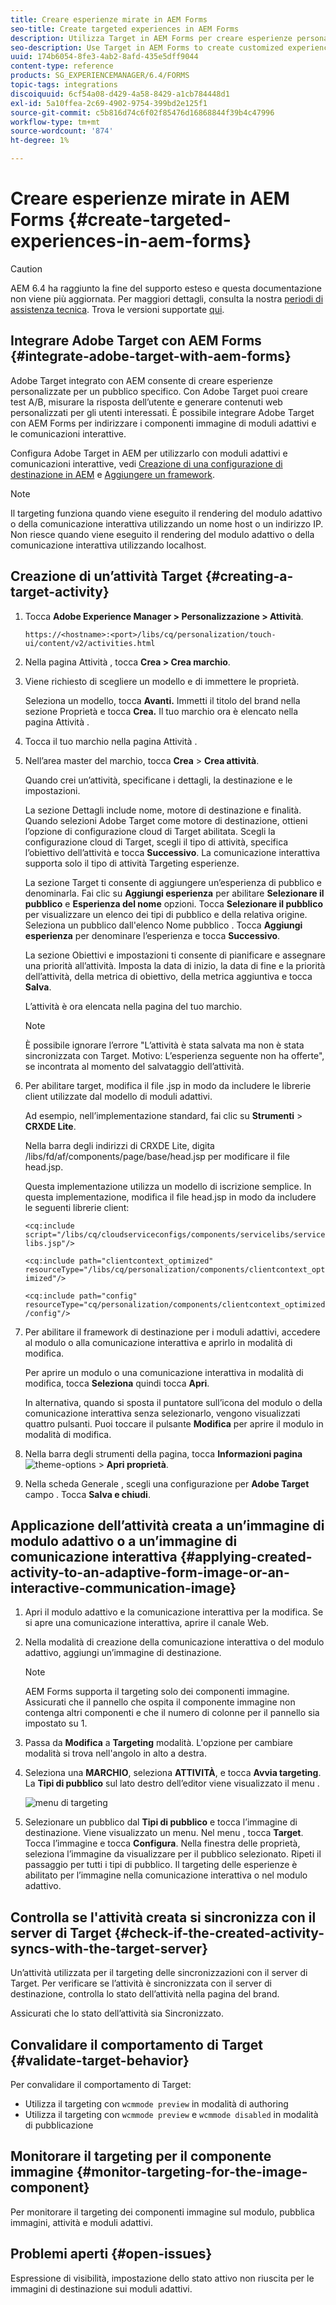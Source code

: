 ```yaml
---
title: Creare esperienze mirate in AEM Forms
seo-title: Create targeted experiences in AEM Forms
description: Utilizza Target in AEM Forms per creare esperienze personalizzate per clienti mirati.
seo-description: Use Target in AEM Forms to create customized experiences for targeted customers.
uuid: 174b6054-8fe3-4ab2-8afd-435e5dff9044
content-type: reference
products: SG_EXPERIENCEMANAGER/6.4/FORMS
topic-tags: integrations
discoiquuid: 6cf54a08-d429-4a58-8429-a1cb784448d1
exl-id: 5a10ffea-2c69-4902-9754-399bd2e125f1
source-git-commit: c5b816d74c6f02f85476d16868844f39b4c47996
workflow-type: tm+mt
source-wordcount: '874'
ht-degree: 1%

---
```


# Creare esperienze mirate in AEM Forms {#create-targeted-experiences-in-aem-forms}

>[!CAUTION]
>
>AEM 6.4 ha raggiunto la fine del supporto esteso e questa documentazione non viene più aggiornata. Per maggiori dettagli, consulta la nostra [periodi di assistenza tecnica](https://helpx.adobe.com/it/support/programs/eol-matrix.html). Trova le versioni supportate [qui](https://experienceleague.adobe.com/docs/).

## Integrare Adobe Target con AEM Forms {#integrate-adobe-target-with-aem-forms}

Adobe Target integrato con AEM consente di creare esperienze personalizzate per un pubblico specifico. Con Adobe Target puoi creare test A/B, misurare la risposta dell’utente e generare contenuti web personalizzati per gli utenti interessati. È possibile integrare Adobe Target con AEM Forms per indirizzare i componenti immagine di moduli adattivi e le comunicazioni interattive.

Configura Adobe Target in AEM per utilizzarlo con moduli adattivi e comunicazioni interattive, vedi [Creazione di una configurazione di destinazione in AEM](/help/sites-administering/target.md) e [Aggiungere un framework](/help/sites-administering/target.md).

>[!NOTE]
>
>Il targeting funziona quando viene eseguito il rendering del modulo adattivo o della comunicazione interattiva utilizzando un nome host o un indirizzo IP. Non riesce quando viene eseguito il rendering del modulo adattivo o della comunicazione interattiva utilizzando localhost.

## Creazione di un’attività Target {#creating-a-target-activity}

1. Tocca **Adobe Experience Manager > Personalizzazione > Attività**.

   `https://<hostname>:<port>/libs/cq/personalization/touch-ui/content/v2/activities.html`

1. Nella pagina Attività , tocca **Crea > Crea marchio**.
1. Viene richiesto di scegliere un modello e di immettere le proprietà.

   Seleziona un modello, tocca **Avanti.** Immetti il titolo del brand nella sezione Proprietà e tocca **Crea.**
Il tuo marchio ora è elencato nella pagina Attività .

1. Tocca il tuo marchio nella pagina Attività .
1. Nell’area master del marchio, tocca **Crea** > **Crea attività**.

   Quando crei un’attività, specificane i dettagli, la destinazione e le impostazioni.

   La sezione Dettagli include nome, motore di destinazione e finalità. Quando selezioni Adobe Target come motore di destinazione, ottieni l’opzione di configurazione cloud di Target abilitata. Scegli la configurazione cloud di Target, scegli il tipo di attività, specifica l’obiettivo dell’attività e tocca **Successivo**. La comunicazione interattiva supporta solo il tipo di attività Targeting esperienze.

   La sezione Target ti consente di aggiungere un’esperienza di pubblico e denominarla. Fai clic su **Aggiungi esperienza** per abilitare **Selezionare il pubblico** e **Esperienza del nome** opzioni. Tocca **Selezionare il pubblico** per visualizzare un elenco dei tipi di pubblico e della relativa origine. Seleziona un pubblico dall&#39;elenco Nome pubblico . Tocca **Aggiungi esperienza** per denominare l’esperienza e tocca **Successivo**.

   La sezione Obiettivi e impostazioni ti consente di pianificare e assegnare una priorità all’attività. Imposta la data di inizio, la data di fine e la priorità dell’attività, della metrica di obiettivo, della metrica aggiuntiva e tocca **Salva**.

   L’attività è ora elencata nella pagina del tuo marchio.

   >[!NOTE]
   >
   >È possibile ignorare l’errore &quot;L’attività è stata salvata ma non è stata sincronizzata con Target. Motivo: L’esperienza seguente non ha offerte&quot;, se incontrata al momento del salvataggio dell’attività.

1. Per abilitare target, modifica il file .jsp in modo da includere le librerie client utilizzate dal modello di moduli adattivi.

   Ad esempio, nell’implementazione standard, fai clic su **Strumenti** >  **CRXDE Lite**.

   Nella barra degli indirizzi di CRXDE Lite, digita /libs/fd/af/components/page/base/head.jsp per modificare il file head.jsp.

   Questa implementazione utilizza un modello di iscrizione semplice. In questa implementazione, modifica il file head.jsp in modo da includere le seguenti librerie client:

   `<cq:include script="/libs/cq/cloudserviceconfigs/components/servicelibs/servicelibs.jsp"/>`

   `<cq:include path="clientcontext_optimized" resourceType="/libs/cq/personalization/components/clientcontext_optimized"/>`

   `<cq:include path="config" resourceType="cq/personalization/components/clientcontext_optimized/config"/>`

1. Per abilitare il framework di destinazione per i moduli adattivi, accedere al modulo o alla comunicazione interattiva e aprirlo in modalità di modifica.

   Per aprire un modulo o una comunicazione interattiva in modalità di modifica, tocca **Seleziona** quindi tocca **Apri**.

   In alternativa, quando si sposta il puntatore sull’icona del modulo o della comunicazione interattiva senza selezionarlo, vengono visualizzati quattro pulsanti. Puoi toccare il pulsante **Modifica** per aprire il modulo in modalità di modifica.

1. Nella barra degli strumenti della pagina, tocca **Informazioni pagina** ![theme-options](assets/theme-options.png) > **Apri proprietà**.
1. Nella scheda Generale , scegli una configurazione per **Adobe Target** campo . Tocca **Salva e chiudi**.

## Applicazione dell’attività creata a un’immagine di modulo adattivo o a un’immagine di comunicazione interattiva {#applying-created-activity-to-an-adaptive-form-image-or-an-interactive-communication-image}

1. Apri il modulo adattivo e la comunicazione interattiva per la modifica. Se si apre una comunicazione interattiva, aprire il canale Web.

1. Nella modalità di creazione della comunicazione interattiva o del modulo adattivo, aggiungi un’immagine di destinazione.

   >[!NOTE]
   >
   >AEM Forms supporta il targeting solo dei componenti immagine. Assicurati che il pannello che ospita il componente immagine non contenga altri componenti e che il numero di colonne per il pannello sia impostato su 1.

1. Passa da **Modifica** a **Targeting** modalità. L&#39;opzione per cambiare modalità si trova nell&#39;angolo in alto a destra.
1. Seleziona una **MARCHIO**, seleziona **ATTIVITÀ**, e tocca **Avvia targeting**. La **Tipi di pubblico** sul lato destro dell’editor viene visualizzato il menu .

   ![menu di targeting](assets/targeting-menu.png)

1. Selezionare un pubblico dal **Tipi di pubblico** e tocca l’immagine di destinazione. Viene visualizzato un menu. Nel menu , tocca **Target**. Tocca l’immagine e tocca **Configura**. Nella finestra delle proprietà, seleziona l’immagine da visualizzare per il pubblico selezionato. Ripeti il passaggio per tutti i tipi di pubblico. Il targeting delle esperienze è abilitato per l’immagine nella comunicazione interattiva o nel modulo adattivo.

## Controlla se l&#39;attività creata si sincronizza con il server di Target {#check-if-the-created-activity-syncs-with-the-target-server}

Un’attività utilizzata per il targeting delle sincronizzazioni con il server di Target. Per verificare se l’attività è sincronizzata con il server di destinazione, controlla lo stato dell’attività nella pagina del brand.

Assicurati che lo stato dell’attività sia Sincronizzato.

## Convalidare il comportamento di Target {#validate-target-behavior}

Per convalidare il comportamento di Target:

* Utilizza il targeting con `wcmmode preview` in modalità di authoring
* Utilizza il targeting con `wcmmode preview` e `wcmmode disabled` in modalità di pubblicazione

## Monitorare il targeting per il componente immagine {#monitor-targeting-for-the-image-component}

Per monitorare il targeting dei componenti immagine sul modulo, pubblica immagini, attività e moduli adattivi.

## Problemi aperti {#open-issues}

Espressione di visibilità, impostazione dello stato attivo non riuscita per le immagini di destinazione sui moduli adattivi.
